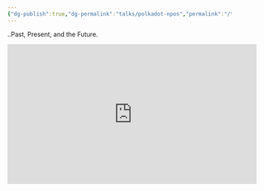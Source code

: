 ```yaml
---
{"dg-publish":true,"dg-permalink":"talks/polkadot-npos","permalink":"/talks/polkadot-npos/","created":"2023-08-28T20:03:35.000+07:00","updated":"2024-11-07T00:34:38.989+07:00"}
---
```


..Past, Present, and the Future.

<iframe width="560" height="315" src="https://www.youtube.com/embed/OZpQ2FouDOU" title="YouTube video player"
	frameborder="0" allow="accelerometer; autoplay; clipboard-write; encrypted-media; gyroscope; picture-in-picture"
	allowfullscreen></iframe>
